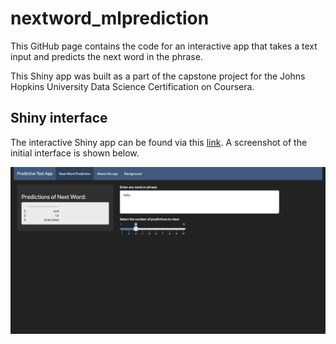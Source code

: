 # nextword_mlprediction
This GitHub page contains the code for an interactive app that takes a text input and predicts the next word in the phrase.

This Shiny app was built as a part of the capstone project for the Johns Hopkins University Data Science Certification on Coursera.

## Shiny interface
The interactive Shiny app can be found via this [link](https://katiejchai.shinyapps.io/nextword_mlprediction/). A screenshot of the initial interface is shown below.

![Shiny app interface](www/app_image.png)

